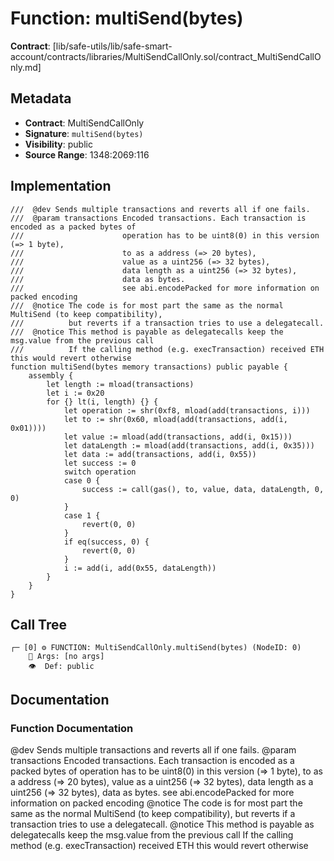 # Function: multiSend(bytes)

**Contract**: [lib/safe-utils/lib/safe-smart-account/contracts/libraries/MultiSendCallOnly.sol/contract_MultiSendCallOnly.md]

## Metadata

- **Contract**: MultiSendCallOnly
- **Signature**: `multiSend(bytes)`
- **Visibility**: public
- **Source Range**: 1348:2069:116

## Implementation

```solidity
///  @dev Sends multiple transactions and reverts all if one fails.
///  @param transactions Encoded transactions. Each transaction is encoded as a packed bytes of
///                      operation has to be uint8(0) in this version (=> 1 byte),
///                      to as a address (=> 20 bytes),
///                      value as a uint256 (=> 32 bytes),
///                      data length as a uint256 (=> 32 bytes),
///                      data as bytes.
///                      see abi.encodePacked for more information on packed encoding
///  @notice The code is for most part the same as the normal MultiSend (to keep compatibility),
///          but reverts if a transaction tries to use a delegatecall.
///  @notice This method is payable as delegatecalls keep the msg.value from the previous call
///          If the calling method (e.g. execTransaction) received ETH this would revert otherwise
function multiSend(bytes memory transactions) public payable {
    assembly {
        let length := mload(transactions)
        let i := 0x20
        for {} lt(i, length) {} {
            let operation := shr(0xf8, mload(add(transactions, i)))
            let to := shr(0x60, mload(add(transactions, add(i, 0x01))))
            let value := mload(add(transactions, add(i, 0x15)))
            let dataLength := mload(add(transactions, add(i, 0x35)))
            let data := add(transactions, add(i, 0x55))
            let success := 0
            switch operation
            case 0 {
                success := call(gas(), to, value, data, dataLength, 0, 0)
            }
            case 1 {
                revert(0, 0)
            }
            if eq(success, 0) {
                revert(0, 0)
            }
            i := add(i, add(0x55, dataLength))
        }
    }
}
```

## Call Tree

```
┌─ [0] ⚙️ FUNCTION: MultiSendCallOnly.multiSend(bytes) (NodeID: 0)
    💬 Args: [no args]
    👁️  Def: public
```

## Documentation

### Function Documentation

 @dev Sends multiple transactions and reverts all if one fails.
 @param transactions Encoded transactions. Each transaction is encoded as a packed bytes of
                     operation has to be uint8(0) in this version (=> 1 byte),
                     to as a address (=> 20 bytes),
                     value as a uint256 (=> 32 bytes),
                     data length as a uint256 (=> 32 bytes),
                     data as bytes.
                     see abi.encodePacked for more information on packed encoding
 @notice The code is for most part the same as the normal MultiSend (to keep compatibility),
         but reverts if a transaction tries to use a delegatecall.
 @notice This method is payable as delegatecalls keep the msg.value from the previous call
         If the calling method (e.g. execTransaction) received ETH this would revert otherwise
